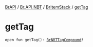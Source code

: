 [BrAPI](../../index.md) / [Br.API.NBT](../index.md) / [BrItemStack](index.md) / [getTag](./get-tag.md)

# getTag

`open fun getTag(): `[`BrNBTTagCompound`](../-br-n-b-t-tag-compound/index.md)`!`